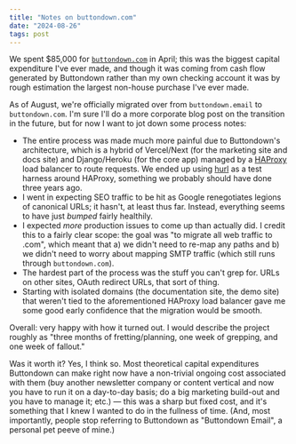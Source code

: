 ```yaml
---
title: "Notes on buttondown.com"
date: "2024-08-26"
tags: post
---
```


We spent $85,000 for [`buttondown.com`](https://buttondown.com) in April; this was the biggest capital expenditure I've ever made, and though it was coming from cash flow generated by Buttondown rather than my own checking account it was by rough estimation the largest non-house purchase I've ever made.

As of August, we're officially migrated over from `buttondown.email` to `buttondown.com`. I'm sure I'll do a more corporate blog post on the transition in the future, but for now I want to jot down some process notes:

- The entire process was made much more painful due to Buttondown's architecture, which is a hybrid of Vercel/Next (for the marketing site and docs site) and Django/Heroku (for the core app) managed by a [HAProxy](https://haproxy.com/) load balancer to route requests. We ended up using [hurl](https://hurl.dev/) as a test harness around HAProxy, something we probably should have done three years ago.
- I went in expecting SEO traffic to be hit as Google renegotiates legions of canonical URLs; it hasn't, at least thus far. Instead, everything seems to have just _bumped_ fairly healthily.
- I expected _more_ production issues to come up than actually did. I credit this to a fairly clear scope: the goal was "to migrate all web traffic to .com", which meant that a) we didn't need to re-map any paths and b) we didn't need to worry about mapping SMTP traffic (which still runs through `buttondown.com`).
- The hardest part of the process was the stuff you can't grep for. URLs on other sites, OAuth redirect URLs, that sort of thing.
- Starting with isolated domains (the documentation site, the demo site) that weren't tied to the aforementioned HAProxy load balancer gave me some good early confidence that the migration would be smooth.

Overall: very happy with how it turned out. I would describe the project roughly as "three months of fretting/planning, one week of grepping, and one week of fallout."

Was it worth it? Yes, I think so. Most theoretical capital expenditures Buttondown can make right now have a non-trivial ongoing cost associated with them (buy another newsletter company or content vertical and now you have to run it on a day-to-day basis; do a big marketing build-out and you have to manage it; etc.) — this was a sharp but fixed cost, and it's something that I knew I wanted to do in the fullness of time. (And, most importantly, people stop referring to Buttondown as "Buttondown Email", a personal pet peeve of mine.)
